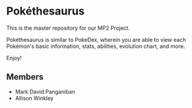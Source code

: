 # Pokéthesaurus

This is the master repository for our MP2 Project.

Pokéthesaurus is similar to PokeDex, wherein you are able to view each Pokémon's basic information, stats, abilities, evolution chart, and more.

Enjoy!

## Members

- Mark David Panganiban
- Allison Winkley
